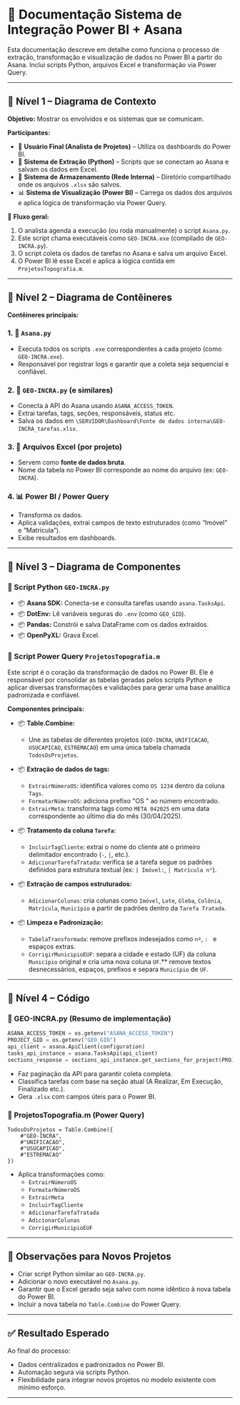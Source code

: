 # 📐 Documentação Sistema de Integração Power BI + Asana

Esta documentação descreve em detalhe como funciona o processo de extração, transformação e visualização de dados no Power BI a partir do Asana. Inclui scripts Python, arquivos Excel e transformação via Power Query.

---

## 🔷 Nível 1 – Diagrama de Contexto

**Objetivo:** Mostrar os envolvidos e os sistemas que se comunicam.

**Participantes:**
- 👤 **Usuário Final (Analista de Projetos)** – Utiliza os dashboards do Power BI.
- 🧠 **Sistema de Extração (Python)** – Scripts que se conectam ao Asana e salvam os dados em Excel.
- 📁 **Sistema de Armazenamento (Rede Interna)** – Diretório compartilhado onde os arquivos `.xlsx` são salvos.
- 📊 **Sistema de Visualização (Power BI)** – Carrega os dados dos arquivos e aplica lógica de transformação via Power Query.

📌 **Fluxo geral:**
1. O analista agenda a execução (ou roda manualmente) o script `Asana.py`.
2. Este script chama executáveis como `GEO-INCRA.exe` (compilado de `GEO-INCRA.py`).
3. O script coleta os dados de tarefas no Asana e salva um arquivo Excel.
4. O Power BI lê esse Excel e aplica a lógica contida em `ProjetosTopografia.m`.

---

## 🔷 Nível 2 – Diagrama de Contêineres

**Contêineres principais:**

### 1. 🧠 `Asana.py`
- Executa todos os scripts `.exe` correspondentes a cada projeto (como `GEO-INCRA.exe`).
- Responsável por registrar logs e garantir que a coleta seja sequencial e confiável.

### 2. 🧠 `GEO-INCRA.py` (e similares)
- Conecta à API do Asana usando `ASANA_ACCESS_TOKEN`.
- Extrai tarefas, tags, seções, responsáveis, status etc.
- Salva os dados em `\SERVIDOR\Dashboard\Fonte de dados interna\GEO-INCRA_tarefas.xlsx`.

### 3. 📁 Arquivos Excel (por projeto)
- Servem como **fonte de dados bruta**.
- Nome da tabela no Power BI corresponde ao nome do arquivo (ex: `GEO-INCRA`).

### 4. 📊 Power BI / Power Query
- Transforma os dados.
- Aplica validações, extrai campos de texto estruturados (como “Imóvel” e “Matrícula”).
- Exibe resultados em dashboards.

---

## 🔷 Nível 3 – Diagrama de Componentes

### 🔹 Script Python `GEO-INCRA.py`
- 📦 **Asana SDK:** Conecta-se e consulta tarefas usando `asana.TasksApi`.
- 📦 **DotEnv:** Lê variáveis seguras do `.env` (como `GEO_GID`).
- 📦 **Pandas:** Constrói e salva DataFrame com os dados extraídos.
- 📦 **OpenPyXL:** Grava Excel.

### 🔹 Script Power Query `ProjetosTopografia.m`
Este script é o coração da transformação de dados no Power BI. Ele é responsável por consolidar as tabelas geradas pelos scripts Python e aplicar diversas transformações e validações para gerar uma base analítica padronizada e confiável.

**Componentes principais:**

- 📦 **Table.Combine:**
  - Une as tabelas de diferentes projetos (`GEO-INCRA`, `UNIFICACAO`, `USUCAPICAO`, `ESTREMACAO`) em uma única tabela chamada `TodosOsProjetos`.

- 📦 **Extração de dados de tags:**
  - `ExtrairNúmeroOS`: identifica valores como `OS 1234` dentro da coluna `Tags`.
  - `FormatarNúmeroOS`: adiciona prefixo "OS " ao número encontrado.
  - `ExtrairMeta`: transforma tags como `META 042025` em uma data correspondente ao último dia do mês (30/04/2025).

- 📦 **Tratamento da coluna `Tarefa`:**
  - `IncluirTagCliente`: extrai o nome do cliente até o primeiro delimitador encontrado (`-`, `|`, etc.).
  - `AdicionarTarefaTratada`: verifica se a tarefa segue os padrões definidos para estrutura textual (ex: `| Imóvel:`, `| Matrícula n°`).

- 📦 **Extração de campos estruturados:**
  - `AdicionarColunas`: cria colunas como `Imóvel`, `Lote`, `Gleba`, `Colônia`, `Matrícula`, `Município` a partir de padrões dentro da `Tarefa Tratada`.

- 📦 **Limpeza e Padronização:**
  - `TabelaTransformada`: remove prefixos indesejados como `nº`, `: ` e espaços extras.
  - `CorrigirMunicipioEUF`: separa a cidade e estado (UF) da coluna `Município` original e cria uma nova coluna `UF`.** remove textos desnecessários, espaços, prefixos e separa `Município` de `UF`.

---

## 🔷 Nível 4 – Código

### 🔹 GEO-INCRA.py (Resumo de implementação)
```python
ASANA_ACCESS_TOKEN = os.getenv("ASANA_ACCESS_TOKEN")
PROJECT_GID = os.getenv("GEO_GID")
api_client = asana.ApiClient(configuration)
tasks_api_instance = asana.TasksApi(api_client)
sections_response = sections_api_instance.get_sections_for_project(PROJECT_GID)
```
- Faz paginação da API para garantir coleta completa.
- Classifica tarefas com base na seção atual (A Realizar, Em Execução, Finalizado etc.).
- Gera `.xlsx` com campos úteis para o Power BI.

### 🔹 ProjetosTopografia.m (Power Query)
```powerquery
TodosOsProjetos = Table.Combine({
    #"GEO-INCRA",
    #"UNIFICACAO",
    #"USUCAPICAO",
    #"ESTREMACAO"
})
```
- Aplica transformações como:
  - `ExtrairNúmeroOS`
  - `FormatarNúmeroOS`
  - `ExtrairMeta`
  - `IncluirTagCliente`
  - `AdicionarTarefaTratada`
  - `AdicionarColunas`
  - `CorrigirMunicipioEUF`

---

## 📌 Observações para Novos Projetos
- Criar script Python similar ao `GEO-INCRA.py`.
- Adicionar o novo executável no `Asana.py`.
- Garantir que o Excel gerado seja salvo com nome idêntico à nova tabela do Power BI.
- Incluir a nova tabela no `Table.Combine` do Power Query.

---

## ✅ Resultado Esperado

Ao final do processo:
- Dados centralizados e padronizados no Power BI.
- Automação segura via scripts Python.
- Flexibilidade para integrar novos projetos no modelo existente com mínimo esforço.

---

